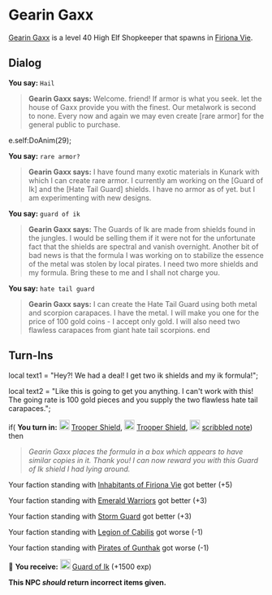 # Gearin Gaxx



[Gearin Gaxx](/npc/84191) is a level 40 High Elf Shopkeeper that spawns in [Firiona Vie](/zone/84).



## Dialog

**You say:** `Hail`



>**Gearin Gaxx says:** Welcome. friend!  If armor is what you seek. let the house of Gaxx provide you with the finest.  Our metalwork is second to none.  Every now and again we may even create [rare armor] for the general public to purchase.


e.self:DoAnim(29);

**You say:** `rare armor?`



>**Gearin Gaxx says:** I have found many exotic materials in Kunark with which I can create rare armor.  I currently am working on the [Guard of Ik] and the [Hate Tail Guard] shields.  I have no armor as of yet. but I am experimenting with new designs.

**You say:** `guard of ik`



>**Gearin Gaxx says:** The Guards of Ik are made from shields found in the jungles.  I would be selling them if it were not for the unfortunate fact that the shields are spectral and vanish overnight.  Another bit of bad news is that the formula I was working on to stabilize the essence of the metal was stolen by local pirates.  I need two more shields and my formula.  Bring these to me and I shall not charge you.

**You say:** `hate tail guard`



>**Gearin Gaxx says:** I can create the Hate Tail Guard using both metal and scorpion carapaces. I have the metal. I will make you one for the price of 100 gold coins - I accept only gold. I will also need two flawless carapaces from giant hate tail scorpions.
end



## Turn-Ins



local text1 = "Hey?! We had a deal! I get two ik shields and my ik formula!";

local text2 = "Like this is going to get you anything.  I can't work with this!  The going rate is 100 gold pieces and you supply the two flawless hate tail carapaces.";





if( **You turn in:** <img style="background:url(/static/icons/blank_slot.gif);width:20px;height:20px;" src="/static/icons/item_676.png" alt="" /> <a
                                href="/item/12883" data-url="12883" class="tooltip-link link">Trooper Shield</a>, <img style="background:url(/static/icons/blank_slot.gif);width:20px;height:20px;" src="/static/icons/item_676.png" alt="" /> <a
                                href="/item/12883" data-url="12883" class="tooltip-link link">Trooper Shield</a>, <img style="background:url(/static/icons/blank_slot.gif);width:20px;height:20px;" src="/static/icons/item_864.png" alt="" /> <a
                                href="/item/12971" data-url="12971" class="tooltip-link link">scribbled note</a>) then


>*Gearin Gaxx places the formula in a box which appears to have similar copies in it. Thank you! I can now reward you with this Guard of Ik shield I had lying around.*


Your faction standing with [Inhabitants of Firiona Vie](/faction/248) got better (<span class='text-success'>+5</span>)


Your faction standing with [Emerald Warriors](/faction/326) got better (<span class='text-success'>+3</span>)


Your faction standing with [Storm Guard](/faction/312) got better (<span class='text-success'>+3</span>)


Your faction standing with [Legion of Cabilis](/faction/441) got worse (<span class='text-danger'>-1</span>)


Your faction standing with [Pirates of Gunthak](/faction/313) got worse (<span class='text-danger'>-1</span>)


 &#127873; **You receive:**  <img style="background:url(/static/icons/blank_slot.gif);width:20px;height:20px;" src="/static/icons/item_676.png" alt="" /> <a
                                href="/item/12972" data-url="12972" class="tooltip-link link">Guard of Ik</a> (+1500 exp)

 

**This NPC *should* return incorrect items given.**





